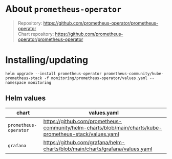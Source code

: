 About `prometheus-operator`
===
> Repository: https://github.com/prometheus-operator/prometheus-operator  
> Chart repository: https://github.com/prometheus-operator/prometheus-operator

Installing/updating
===

```shell
helm upgrade --install prometheus-operator prometheus-community/kube-prometheus-stack -f monitoring/prometheus-operator/values.yaml --namespace monitoring
```

Helm values
---

| chart                 | values.yaml                                                                                            |
|-----------------------|--------------------------------------------------------------------------------------------------------|
| `prometheus-operator` | https://github.com/prometheus-community/helm-charts/blob/main/charts/kube-prometheus-stack/values.yaml |
| `grafana`             | https://github.com/grafana/helm-charts/blob/main/charts/grafana/values.yaml                            |


